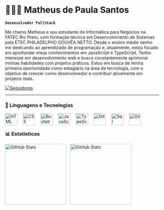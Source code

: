 # 👨🏻‍💻 Matheus de Paula Santos

**`Desenvolvedor FullStack`**

Me chamo Matheus e sou estudante de Informática para Negócios na FATEC Rio Preto, com formação técnica em Desenvolvimento de Sistemas pela ETEC PHILADELPHO GOUVÊA NETTO. Desde o ensino médio venho me dedicando ao aprendizado de programação e, atualmente, estou focado em aprofundar meus conhecimentos em JavaScript e TypeScript. Tenho interesse em desenvolvimento web e busco constantemente aprimorar minhas habilidades com projetos práticos. Estou em busca de minha primeira oportunidade como estagiário na área de tecnologia, com o objetivo de crescer como desenvolvedor e contribuir ativamente em projetos reais.

<p align="left">
    <a href="https://github.com/Mattiiyyah?tab=followers">
        <img 
            alt="Seguidores" 
            title="Me siga no GitHub" 
            src="https://custom-icon-badges.demolab.com/github/followers/Mattiiyyah?color=236ad3&labelColor=1155ba&style=for-the-badge&logo=github&label=Seguidores&logoColor=white"
        />
    </a>
</p>

---

### 🤖 Linguagens e Tecnologias

<img 
    align="left" 
    alt="HTML"
    title="HTML" 
    width="40px" 
    style="padding-right: 15px;" 
    src="https://cdn.jsdelivr.net/gh/devicons/devicon@latest/icons/html5/html5-original.svg" 
/>
<img 
    align="left" 
    alt="CSS" 
    title="CSS"
    width="40px" 
    style="padding-right: 15px;" 
    src="https://cdn.jsdelivr.net/gh/devicons/devicon@latest/icons/css3/css3-original.svg" 
/>
<img 
    align="left" 
    alt="Bootstrap"
    title="Bootstrap" 
    width="40px" 
    style="padding-right: 15px;" 
    src="https://cdn.jsdelivr.net/gh/devicons/devicon@latest/icons/bootstrap/bootstrap-original.svg" 
/>
<img 
    align="left" 
    alt="JavaScript" 
    title="JavaScript"
    width="40px" 
    style="padding-right: 15px;" 
    src="https://cdn.jsdelivr.net/gh/devicons/devicon@latest/icons/javascript/javascript-original.svg" 
/>
<img 
    align="left" 
    alt="TypeScript"
    title="TypeScript" 
    width="40px" 
    style="padding-right: 15px;" 
    src="https://cdn.jsdelivr.net/gh/devicons/devicon@latest/icons/typescript/typescript-original.svg" 
/>
<img 
    align="left" 
    alt="Git" 
    title="Git"
    width="40px" 
    style="padding-right: 15px;" 
    src="https://cdn.jsdelivr.net/gh/devicons/devicon@latest/icons/nodejs/nodejs-original.svg" 
/>

<img 
    align="left"
    alt="Sql"
    title="Sql"
    width="40px"
    style="padding-right: 15px"
    src="https://cdn.jsdelivr.net/gh/devicons/devicon@latest/icons/azuresqldatabase/azuresqldatabase-original.svg" />
          

<img 
    align="left" 
    alt="Git" 
    title="Git"
    width="40px" 
    style="padding-right: 15px;" 
    src="https://cdn.jsdelivr.net/gh/devicons/devicon@latest/icons/git/git-original.svg" 
/>


<br/>
<br/>

### 📊 Estatísticas

<p>
  <img
  align="left"
  alt="GitHub Stats"
  height="200"
  style="padding-right: 10px;"
  src="https://github-readme-stats.vercel.app/api?username=Mattiiyyah&show_icons=true&theme=tokyonight&locale=pt-br"
/>


<img 
      align="left" 
      alt="GitHub Stats" 
      height="200" 
      src="https://github-readme-stats.vercel.app/api/top-langs/?username=mattiiyyah&theme=tokyonight&layout=compact&custom_title=Tecnologias&langs_count=9" 
  />

</p>
